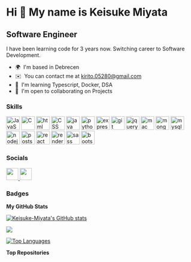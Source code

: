 
Hi 👋 My name is Keisuke Miyata
===============================

Software Engineer
-----------------

I have been learning code for 3 years now. Switching career to Software Development.

* 🌍  I'm based in Debrecen
* ✉️  You can contact me at [kirito.05280@gmail.com](mailto:kirito.05280@gmail.com)
* 🧠  I'm learning Typescript, Docker, DSA
* 🤝  I'm open to collaborating on Projects

### Skills


<p align="left">
<a href="https://developer.mozilla.org/en-US/docs/Web/JavaScript" target="_blank" rel="noreferrer"><img src="https://raw.githubusercontent.com/danielcranney/readme-generator/main/public/icons/skills/javascript-colored.svg" width="36" height="36" alt="JavaScript" /></a>
<a><img src="https://raw.githubusercontent.com/danielcranney/readme-generator/main/public/icons/skills/c-colored.svg" width="36" height="36" alt="C" /></a>
<a><img src="https://raw.githubusercontent.com/danielcranney/readme-generator/main/public/icons/skills/html5-colored.svg" width="36" height="36" alt="html" /></a>  
<a><img src="https://raw.githubusercontent.com/danielcranney/readme-generator/main/public/icons/skills/css3-colored.svg" width="36" height="36" alt="CSS" /></a> 
<a><img src="https://raw.githubusercontent.com/danielcranney/readme-generator/main/public/icons/skills/java-colored.svg" width="36" height="36" alt="java" /></a> 
<a><img src="https://raw.githubusercontent.com/danielcranney/readme-generator/main/public/icons/skills/python-colored.svg" width="36" height="36" alt="python" /></a> 
<a><img src="https://raw.githubusercontent.com/danielcranney/readme-generator/main/public/icons/skills/express-colored.svg" width="36" height="36" alt="express" /></a> 
<a><img src="https://raw.githubusercontent.com/danielcranney/readme-generator/main/public/icons/skills/git-colored.svg" width="36" height="36" alt="git" /></a>  
<a><img src="https://raw.githubusercontent.com/danielcranney/readme-generator/main/public/icons/skills/jquery-colored.svg" width="36" height="36" alt="jquery" /></a> 
<a><img src="https://raw.githubusercontent.com/danielcranney/readme-generator/main/public/icons/skills/macos-colored.svg" width="36" height="36" alt="mac" /></a>
<a><img src="https://raw.githubusercontent.com/danielcranney/readme-generator/main/public/icons/skills/mongodb-colored.svg" width="36" height="36" alt="mongodb" /></a> 
<a><img src="https://raw.githubusercontent.com/danielcranney/readme-generator/main/public/icons/skills/mysql-colored.svg" width="36" height="36" alt="mysql" /></a> 
<a><img src="https://raw.githubusercontent.com/danielcranney/readme-generator/main/public/icons/skills/nodejs-colored.svg" width="36" height="36" alt="nodejs" /></a> 
<a><img src="https://raw.githubusercontent.com/danielcranney/readme-generator/main/public/icons/skills/postgresql-colored.svg" width="36" height="36" alt="postsql" /></a> 
<a><img src="https://raw.githubusercontent.com/danielcranney/readme-generator/main/public/icons/skills/react-colored.svg" width="36" height="36" alt="react" /></a> 
<a><img src="https://raw.githubusercontent.com/danielcranney/readme-generator/main/public/icons/skills/render-colored.svg" width="36" height="36" alt="render" /></a> 
<a><img src="https://raw.githubusercontent.com/danielcranney/readme-generator/main/public/icons/skills/sass-colored.svg" width="36" height="36" alt="sass" /></a> 
<a><img src="https://raw.githubusercontent.com/danielcranney/readme-generator/main/public/icons/skills/bootstrap-colored.svg" width="36" height="36" alt="bootstrap" /></a> 
</p>


### Socials

<p align="left"> <a href="https://github.com/Keisuke-Miyata" target="_blank" rel="noreferrer"> <picture> <source media="(prefers-color-scheme: dark)" srcset="https://raw.githubusercontent.com/danielcranney/readme-generator/main/public/icons/socials/github-dark.svg" /> <source media="(prefers-color-scheme: light)" srcset="https://raw.githubusercontent.com/danielcranney/readme-generator/main/public/icons/socials/github.svg" /> <img src="https://raw.githubusercontent.com/danielcranney/readme-generator/main/public/icons/socials/github.svg" width="32" height="32" /> </picture> </a> <a href="https://www.linkedin.com/in/keisuke-miyata-943399193/" target="_blank" rel="noreferrer"> <picture> <source media="(prefers-color-scheme: dark)" srcset="undefined" /> <source media="(prefers-color-scheme: light)" srcset="https://raw.githubusercontent.com/danielcranney/readme-generator/main/public/icons/socials/linkedin.svg" /> <img src="https://raw.githubusercontent.com/danielcranney/readme-generator/main/public/icons/socials/linkedin.svg" width="32" height="32" /> </picture> </a></p>

### Badges

<b>My GitHub Stats</b>

<a href="http://www.github.com/Keisuke-Miyata"><img src="https://github-readme-stats.vercel.app/api?username=Keisuke-Miyata&show_icons=true&hide=&count_private=true&title_color=3382ed&text_color=ffffff&icon_color=0891b2&bg_color=1c1917&hide_border=true&show_icons=true" alt="Keisuke-Miyata's GitHub stats" /></a>

<a href="http://www.github.com/Keisuke-Miyata"><img src="https://github-readme-streak-stats.herokuapp.com/?user=Keisuke-Miyata&stroke=ffffff&background=1c1917&ring=3382ed&fire=3382ed&currStreakNum=ffffff&currStreakLabel=3382ed&sideNums=ffffff&sideLabels=ffffff&dates=ffffff&hide_border=true" /></a>

<a href="https://github.com/Keisuke-Miyata" align="left"><img src="https://github-readme-stats.vercel.app/api/top-langs/?username=Keisuke-Miyata&langs_count=10&title_color=3382ed&text_color=ffffff&icon_color=0891b2&bg_color=1c1917&hide_border=true&locale=en&custom_title=Top%20%Languages" alt="Top Languages" /></a>

<b>Top Repositories</b>

<div width="100%" align="center"></div><br /><br /><br /><br /><br /><br /><br />
